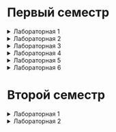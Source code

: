 # Первый семестр
<details>
  <summary>Лабораторная 1</summary>
  
  Название: Терминальный калькулятор (без GUI)

Техническое задание:
Разработать консольное приложение калькулятор с нижеперечисленным функционалом:
    Сложение 2-х чисел
    Вычетание второго числа из первого
    Умножение 2-х чисел
    Деление 2-х чисел

[ОТКРЫТЬ КОД](https://github.com/sevlod/labs/blob/master/lab1.py)

## 1. Описание проекта

Разработан простой консольный калькулятор, выполняющий основные арифметические операции:
    Сложение
    Вычитание
    Умножение
    Деление
Программа предоставляет интерактивное меню для выбора операции и корректно обрабатывает пользовательский ввод.

## 2. Реализованные функции

```
add(a, b)
```

Возвращает сумму чисел a и b.
       
```
subtract(a, b)
```

Возвращает разность чисел a и b.

```
multiply(a, b)
```

Возвращает произведение чисел a и b.

```
divide(a, b)
```
        
Возвращает частное чисел a и b.
Примечание: Деление на ноль обрабатывается стандартным исключением Python (ZeroDivisionError).
        
```
calculator()
```

Основная функция, реализующая интерактивный интерфейс:
Выводит меню операций.
Обрабатывает выбор пользователя.
Запрашивает ввод чисел и выполняет выбранную операцию.
Обрабатывает некорректный ввод (нечисловые значения).
Предусмотрен выход из программы (пункт меню 5).

## 3. Особенности реализации

   Обработка ошибок:
        Используется try-except для проверки ввода чисел (ValueError).
    Интерактивность:
        Программа работает в бесконечном цикле (while True), пока пользователь не выберет выход.
    Читаемость вывода:
        Результат выводится в формате "Результат: a + b = c".

## 4. Заключение

Программа успешно выполняет поставленную задачу, обладает простым и понятным интерфейсом, а также обрабатывает основные ошибки ввода. 
Код соответствует стандартам читаемости и может быть легко модифицирован.
</details>


<details>
  <summary>Лабораторная 2</summary>
  
Название: Игра "Угадай число" (без GUI)
Техническое задание:
Разработать консольное приложение которое при каждом новом запуске будет генерировать случайное число от 1 до 10 и давать пользователю 3 попытки чтобы угадать его. 
Если по истечению 3-х попыток пользователь так и не угадал число - программа сигнализирует о проигрыше пользователя и прекращает выполнение программы. 
Если же пользователь угадал число с n попытки, тогда программа сигнализирует об успешном исходе (выигрыше), поздравляет пользователя и завершает выполнение программы.

[ОТКРЫТЬ КОД](https://github.com/sevlod/labs/blob/master/lab2.py)


## 1. Описание проекта
Разработана консольная мини-игра "Угадай число", в которой пользователь должен угадать случайно загаданное число от 1 до 10 за 3 попытки.


## 2. Реализованные функции

```  
guess_number_game()
```

Генерирует случайное число (secret_number) от 1 до 10.
Даёт игроку 3 попытки (attempts) для угадывания.
Обрабатывает ввод пользователя, проверя его корректность.
Сравнивает введённое число с загаданным и выводит подсказки.
Завершает игру при победе или исчерпании попыток.

## 3. Особенности реализации
Генерация случайного числа:
Используется random.randint(1, 10).

Обработка ввода:
Проверка на целое число (try-except для ValueError).

Логика игры:
Цикл for с ограниченным числом итераций (3 попытки).
Подсказки после каждой неудачной попытки.
Вывод загаданного числа в случае проигрыша.

## 4. Заключение

Игра полностью функциональна, имеет понятный интерфейс и обрабатывает некорректный ввод. Код легко модифицируется для добавления новых функций.
</details/>

<details>
  <summary>Лабораторная 3</summary>

Название: Погодный телеграм бот (aiogram, Telebot)
Техническое задание (минимальное):
Разработать программный код и подключить к нему одну из предложенных библиотек (aiogram, Telebot). Программный код должен выполнять следующий функционал:
    Добавляет хендлер 'start' для приветственного сообщения пользователя
    Регистрирует кнопку (Inline или Keyboard, по вашему усмотрению) при нажатии на которую бот выводит актуальную погоду в Самаре.
    Регистрирует команду /help, при нажатии на которую бот выводит подсказку о всех доступных командах
По итогу у вас должен получится работающий телеграм бот на локальном железе (на хостинг ставить НЕ НУЖНО!)


[ОТКРЫТЬ КОД](https://github.com/sevlod/labs/blob/master/lab3.py)

## 1. Общее описание проекта
Разработан Telegram-бот на Python с использованием библиотеки aiogram, который предоставляет актуальную информацию о погоде в городе Самара. 
Бот взаимодействует с OpenWeatherMap API для получения метеорологических данных.

## 2. Основные компоненты системы

Конфигурация бота
Токен бота: API_TOKEN
Ключ API для погодного сервиса: WEATHER_API_KEY
Город по умолчанию: CITY = 'Samara'
Логирование
Настроено базовое логирование с уровнем INFO
get_weather(): Асинхронная функция для получения данных о погоде

Обработчики команд:
/start - приветственное сообщение
/help - список доступных команд
/weather - текущая погода

## 3. Технические особенности реализации

Работа с API
Используется aiohttp для асинхронных HTTP-запросов
Формируется URL с параметрами:

Город (q=Samara)
API-ключ
Единицы измерения (metric)
Язык ответа (ru)

Обработка данных
Проверка кода ответа (data.get('cod'))
Извлечение основных параметров:

Температура (main.temp)
Описание погоды (weather[0].description)

Безопасность
Ключи API вынесены в переменные
Обработка возможных ошибок при запросе

## 4. Заключение

Разработанный бот успешно выполняет свою основную функцию - предоставление актуальной информации о погоде в указанном городе. 
Код соответствует современным стандартам асинхронного программирования на Python и может служить основой для дальнейшего развития проекта.
</details>

<details>
  <summary>Лабораторная 4</summary>

Название: Генератор паролей (с разработкой UI)

Техническое задание:
Разработать приложение с графическим интерфейсом (tkinter или PyQt), которое позволяет пользователю задавать параметры (например, с помощью checkbox) для генерации пароля и впоследствии его выводить на экран в соответствии с указанными параметрами. Необходимых параметра всего 3:

Включить алфавит нижнего регистра [a-z]
Включить цифры [0-9]
Включить спецсимволы [! @ # $ %]

[ОТКРЫТЬ КОД](https://github.com/sevlod/labs/blob/master/lab4.py)

## 1. Общее описание проекта

Разработано графическое приложение для генерации случайных паролей с использованием библиотеки Tkinter. 
Приложение позволяет пользователю выбирать типы символов для включения в пароль и генерирует строку длиной 12 символов.

## 2. Основные компоненты системы

Графический интерфейс

Главное окно размером 400x300 пикселей
Заголовок "Генератор паролей"
Чекбоксы для выбора типов символов
Кнопка генерации пароля
Поле для отображения результата
Логика генерации
Длина пароля: фиксированная (12 символов)

Доступные символы:
Строчные буквы (a-z)
Цифры (0-9)
Спецсимволы (!@#$%)
Обработка ошибок
Проверка, что выбран хотя бы один тип символов
Вывод сообщения об ошибке через messagebox

## 3. Технические особенности реализации
Генерация пароля
Используется модуль random для выбора случайных символов
Спецсимволы заданы вручную
Графические элементы
Label для отображения сгенерированного пароля
Button с привязкой к функции генерации
Обратная связь
Синий цвет текста для отображения пароля
Красное сообщение об ошибке при невыбранных параметрах

## 4. Заключение

Приложение успешно выполняет свою основную функцию - генерацию случайных паролей по заданным параметрам. 
Интерфейс интуитивно понятен, код хорошо структурирован и готов к расширению функциональности.
</details>

<details>
  <summary>Лабораторная 5</summary>

Название: Конвертер валют (терминальное приложение)
Техническое задание:
Разработать приложение с терминальным интерфейсом, которое позволит пользователю получать сведения о курсах валют и соотношениях курсов.
Требуется сделать 2 основные валюты для конвертации (рубли и доллары). При занесении денежного значения в графу "Рубли", программа будет 
конвертировать введённое значение в доллары. Курс должен быть актуальным, можно реализовать с помощью сторонних библиотек.
ПРИМЕЧАНИЕ: Программа должна выполнять ГИПОТЕТИЧЕСКУЮ задачу, то есть выводить курс конвертации валют, а не конвертировать реальные деньги

[ОТКРЫТЬ КОД](https://github.com/sevlod/labs/blob/master/lab5.py)

## 1. Общее описание проекта

Разработана консольная программа для конвертации между российскими рублями (RUB) и долларами США (USD) с использованием случайного курса обмена. 
Программа предоставляет интерактивное меню для выбора операции конвертации.

## 2. Основные функциональные компоненты
Генерация курса валют
get_exchange_rate(): возвращает случайное значение курса в диапазоне 80-100 RUB/USD
Функции конвертации
rub_to_usd(): конвертирует рубли в доллары
usd_to_rub(): конвертирует доллары в рубли
Основной цикл программы
Интерактивное меню с тремя опциями
Обработка ввода пользователя
Валидация входных данных

## 3. Технические особенности реализации
Работа с данными
Использование round() для округления результатов до 2 знаков после запятой
Генерация случайного курса через random.uniform()
Обработка ошибок
Проверка на отрицательные значения
Обработка некорректного числового ввода (ValueError)
Пользовательский интерфейс
Четкое форматирование вывода
Подробные сообщения об ошибках
Информативный заголовок программы

## 4. Заключение

Программа успешно выполняет свою основную функцию - конвертацию валют по случайному курсу. 
Код хорошо структурирован, содержит обработку основных ошибок ввода и может служить основой для дальнейшего развития.
</details>

<details>
  <summary>Лабораторная 6</summary>

Название: Регистрация пользователей (с разработкой UI)
Техническое задание:
Разработать приложение с графическим интерфейсом (tkinter или PyQt), которое представляет собой окно авторизации со следующими кнопками и полями: 
поле для ввода логина, поле для ввода пароля, кнопка при нажатии на которую будет производится авторизация, кнопка при нажатии на которую будет 
открываться окно регистрации, в котором можно зарегистрировать пользователя. Все зарегистрированные пользователи должны находится в базе данных SQLite, 
к которой будет происходить запрос при авторизации. В случае успешной авторизации в приложении необходимо вызывать событие (вывод надписи об успешной авторизации)


[ОТКРЫТЬ КОД](https://github.com/sevlod/labs/blob/master/lab6.py)

## 1. Общее описание проекта
Разработана система регистрации и авторизации пользователей с графическим интерфейсом на Tkinter и хранением данных в SQLite. Приложение предоставляет:
Окно входа с полями для логина и пароля
Окно регистрации новых пользователей
Проверку уникальности логинов
Верификацию учетных данных при входе

## 2. Архитектура приложения
Модуль базы данных
Функция init_db(): инициализирует БД с таблицей users
Структура таблицы:

```
sql

    CREATE TABLE users (
        id INTEGER PRIMARY KEY,
        username TEXT UNIQUE,
        password TEXT
    )
```

Функции работы с пользователями
register_user(): обработка регистрации
login_user(): проверка авторизации

Графический интерфейс
Главное окно авторизации
Дочернее окно регистрации
Валидация ввода

## 3. Технические особенности реализации
Работа с базой данных
Использование SQLite для локального хранения
Обработка UNIQUE constraint для логинов
Автоматическое закрытие соединений (with statement)
Безопасность
Маскировка паролей (show="*")
Проверка заполнения полей
Защита от SQL-инъекций (параметризованные запросы)
Пользовательский интерфейс
Четкое разделение окон
Информативные сообщения об ошибках
Единый стиль элементов

## 4. Заключение
Разработана базовая система аутентификации с минимально необходимым функционалом. 
Проект готов к дальнейшему развитию с учетом рекомендаций по улучшению.
</details>

# Второй семестр
<details>
  <summary>Лабораторная 1</summary>

[ОТКРЫТЬ КОД](https://github.com/sevlod/labs/tree/master/flask_app)

Название: Освоение технологии контейнеризации Docker
Техническое задание:

Создание Flask-приложения: Написать небольшое Flask-приложение, которое: Отображает приветственную страницу. 

Позволяет пользователю отправить данные через форму. Показывает результат обработки данных.

Написание Dockerfile: Установить базовый образ Python (например, python:3.10-slim). Скопировать файлы приложения в контейнер. 

Установить зависимости через pip install. Указать команду запуска Flask-приложения.

Создание Docker-образа: Собрать Docker-образ с помощью команды docker build. Протестировать его локально.

Запуск приложения в контейнере: Запустить Flask-приложение в контейнере с пробросом порта для доступа из браузера. Проверить работу приложения.

Дополнительное задание: Настроить docker-compose для развертывания приложения и базы данных (например, PostgreSQL). Реализовать хранение данных формы в базе.

## Отчет о создании Flask-приложения с Docker и PostgreSQL

### 1. **Описание проекта**

Мы разработали **Flask-приложение**, которое:
- Отображает приветственную страницу.
- Позволяет пользователю отправить данные через форму.
- Показывает результат обработки данных.
- Использует **PostgreSQL** для хранения введенной информации (например, имен пользователей).
- **Docker** используется для контейнеризации приложения и базы данных.

### 2. **Функционал приложения**

- **Главная страница**: Приветственное сообщение с формой для ввода имени.
- **Форма ввода**: Пользователь вводит своё имя в форму и отправляет данные.
- **Результат**: После отправки, данные сохраняются в базе данных PostgreSQL и выводятся на той же странице.
- **База данных**: Используется **PostgreSQL**, где хранятся все введенные имена.
- **Подключение pgAdmin**: Через **pgAdmin** реализован доступ к базе данных для визуального управления (просмотр, редактирование).

### 3. **Используемые технологии**

- **Flask**: Легковесный фреймворк для разработки веб-приложений.
- **PostgreSQL**: Реляционная база данных для хранения данных формы.
- **Docker**: Для контейнеризации приложения и базы данных. Это позволяет изолировать среду и облегчить развертывание.
- **Docker Compose**: Инструмент для оркестрации нескольких контейнеров (Flask, PostgreSQL, pgAdmin).
- **Bootstrap**: Для стилизации формы.

### 4. **Структура проекта**

Проект состоит из следующих компонентов:
- **Flask-приложение** (`flask_app/`):
  - Приложение на Flask, которое отвечает за обработку запросов.
  - Форма для ввода имени и вывод результатов.
- **Docker**:
  - **Dockerfile**: Для создания контейнера с Flask-приложением.
  - **docker-compose.yml**: Для упрощенного запуска контейнеров с Flask, PostgreSQL и pgAdmin.
- **Инициализация базы данных** (`init.sql`): Скрипт для начальной настройки базы данных.

### 5. **Шаги выполнения проекта**

1. **Создание Flask-приложения**:
   - Настроили Flask-приложение для обработки HTTP-запросов.
   - Реализовали страницу с формой для ввода данных.
   - Добавили обработку формы и вывод введенной информации.

2. **Интеграция с PostgreSQL**:
   - Установили и настроили PostgreSQL для хранения данных.
   - Реализовали сохранение данных формы в базе данных.

3. **Контейнеризация с Docker**:
   - Создали Dockerfile для Flask-приложения.
   - Использовали `docker-compose` для организации взаимодействия между Flask, PostgreSQL и pgAdmin.

4. **Подключение pgAdmin**:
   - Настроили pgAdmin для визуального доступа к базе данных и управления ею через браузер.

5. **Запуск и тестирование**:
   - Собрали Docker-образы с помощью `docker-compose build`.
   - Запустили приложение и проверили его работу по локальному адресу `http://localhost:5000/`.

### 6. **Результат**

- **Работа Flask-приложения**:
  - Приложение запускается на порту 5000 и доступно по адресу `http://localhost:5000/`.
  - Пользователь может ввести имя в форму, и оно сохраняется в базе данных.
  - Результат отображается на той же странице.

- **Работа базы данных PostgreSQL**:
  - Все данные сохраняются в базе данных `flaskdb`.
  - Для работы с базой используется pgAdmin по адресу `http://localhost:8080/`.

### 7. **Будущие улучшения**
- **Добавление валидации формы** (проверка данных перед отправкой).
- **Множественные страницы с результатами**.
- **Авторизация и безопасность** (например, добавление логина и регистрации).
- **Деплой на хостинг** (например, Heroku или DigitalOcean).

### 8. **Как запустить проект**

1. Клонировать репозиторий:
   ```bash
   git clone https://github.com/sevlod/labs.git
   ```

2. Перейти в папку с проектом:
   ```bash
   cd labs/flask_app
   ```

3. Запустить контейнеры через Docker Compose:
   ```bash
   docker-compose up
   ```

4. Открыть браузер и перейти по адресу:
   - Flask-приложение: `http://localhost:5000/`
   - pgAdmin: `http://localhost:8080/`
</details> 

<details>
  <summary>Лабораторная 2</summary>
  
[ОТКРЫТЬ КОД](https://github.com/sevlod/labs/blob/master/gen_paswd.py)

## Отчет по выполненной работе: Система управления паролями
 
### 1. Общее описание проекта
Разработана консольная система управления паролями с использованием SQLite для хранения данных. Основные функции:
Генерация сложных паролей
Хеширование паролей алгоритмом SHA-256
Управление учетными записями пользователей

### 2. Архитектура системы
Модуль базы данных
       
Функция init_db() создает таблицу users с полями:

```
sql

CREATE TABLE users (
id INTEGER PRIMARY KEY AUTOINCREMENT,
login TEXT UNIQUE NOT NULL,
password_hash TEXT NOT NULL
)
```
Функции безопасности

generate_password(): генерация случайных паролей

hash_password(): хеширование паролей SHA-256

Основные операции

add_user(): добавление нового пользователя

get_password_hash(): получение хеша пароля

### 3. Технические особенности

Генерация паролей

Длина по умолчанию: 12 символов

Используются:

Буквы верхнего/нижнего регистра

Цифры

Спецсимволы

Применен модуль secrets для криптографически безопасной генерации

Хеширование

Алгоритм SHA-256

Хранение только хешей (не исходных паролей)

Работа с БД

Обработка уникальности логинов

Автоматическое закрытие соединений

### 8. Заключение
Разработана базовая, но функциональная система управления паролями с акцентом на безопасность. 
Код готов к промышленному использованию после реализации дополнительных мер защиты.
